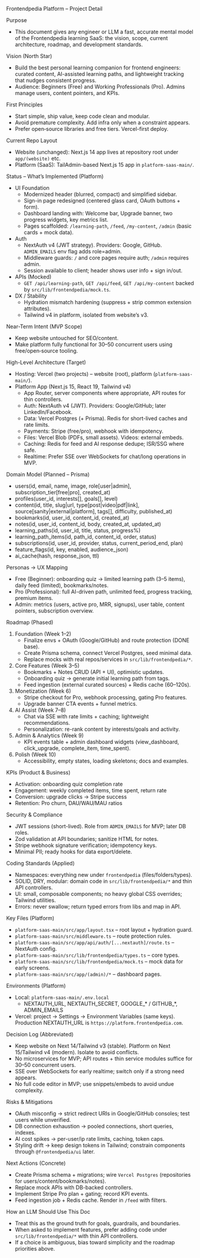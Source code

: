 Frontendpedia Platform – Project Detail

Purpose
- This document gives any engineer or LLM a fast, accurate mental model of the Frontendpedia learning SaaS: the vision, scope, current architecture, roadmap, and development standards.

Vision (North Star)
- Build the best personal learning companion for frontend engineers: curated content, AI-assisted learning paths, and lightweight tracking that nudges consistent progress.
- Audience: Beginners (Free) and Working Professionals (Pro). Admins manage users, content pointers, and KPIs.

First Principles
- Start simple, ship value, keep code clean and modular.
- Avoid premature complexity. Add infra only when a constraint appears.
- Prefer open‑source libraries and free tiers. Vercel-first deploy.

Current Repo Layout
- Website (unchanged): Next.js 14 app lives at repository root under `app/(website)` etc.
- Platform (SaaS): TailAdmin-based Next.js 15 app in `platform-saas-main/`.

Status – What’s Implemented (Platform)
- UI Foundation
  - Modernized header (blurred, compact) and simplified sidebar.
  - Sign-in page redesigned (centered glass card, OAuth buttons + form).
  - Dashboard landing with: Welcome bar, Upgrade banner, two progress widgets, key metrics list.
  - Pages scaffolded: `/learning-path`, `/feed`, `/my-content`, `/admin` (basic cards + mock data).
- Auth
  - NextAuth v4 (JWT strategy). Providers: Google, GitHub. `ADMIN_EMAILS` env flag adds role=admin.
  - Middleware guards: `/` and core pages require auth; `/admin` requires admin.
  - Session available to client; header shows user info + sign in/out.
- APIs (Mocked)
  - `GET /api/learning-path`, `GET /api/feed`, `GET /api/my-content` backed by `src/lib/frontendpedia/mock.ts`.
- DX / Stability
  - Hydration mismatch hardening (suppress + strip common extension attributes).
  - Tailwind v4 in platform, isolated from website’s v3.

Near-Term Intent (MVP Scope)
- Keep website untouched for SEO/content.
- Make platform fully functional for 30–50 concurrent users using free/open‑source tooling.

High-Level Architecture (Target)
- Hosting: Vercel (two projects) – website (root), platform (`platform-saas-main/`).
- Platform App (Next.js 15, React 19, Tailwind v4)
  - App Router, server components where appropriate, API routes for thin controllers.
  - Auth: NextAuth v4 (JWT). Providers: Google/GitHub; later LinkedIn/Facebook.
  - Data: Vercel Postgres (+ Prisma). Redis for short-lived caches and rate limits.
  - Payments: Stripe (free/pro), webhook with idempotency.
  - Files: Vercel Blob (PDFs, small assets). Videos: external embeds.
  - Caching: Redis for feed and AI response dedupe; ISR/SSG where safe.
  - Realtime: Prefer SSE over WebSockets for chat/long operations in MVP.

Domain Model (Planned – Prisma)
- users(id, email, name, image, role[user|admin], subscription_tier[free|pro], created_at)
- profiles(user_id, interests[], goals[], level)
- content(id, title, slug|url, type[post|video|pdf|link], source[sanity|external|platform], tags[], difficulty, published_at)
- bookmarks(id, user_id, content_id, created_at)
- notes(id, user_id, content_id, body, created_at, updated_at)
- learning_paths(id, user_id, title, status, progress%)
- learning_path_items(id, path_id, content_id, order, status)
- subscriptions(id, user_id, provider, status, current_period_end, plan)
- feature_flags(id, key, enabled, audience_json)
- ai_cache(hash, response_json, ttl)

Personas → UX Mapping
- Free (Beginner): onboarding quiz → limited learning path (3–5 items), daily feed (limited), bookmarks/notes.
- Pro (Professional): full AI-driven path, unlimited feed, progress tracking, premium items.
- Admin: metrics (users, active pro, MRR, signups), user table, content pointers, subscription overview.

Roadmap (Phased)
1) Foundation (Week 1–2)
   - Finalize envs + OAuth (Google/GitHub) and route protection (DONE base).
   - Create Prisma schema, connect Vercel Postgres, seed minimal data.
   - Replace mocks with real repos/services in `src/lib/frontendpedia/*`.
2) Core Features (Week 3–5)
   - Bookmarks + Notes CRUD (API + UI), optimistic updates.
   - Onboarding quiz → generate initial learning path from tags.
   - Feed ingestion (external curated sources) + Redis cache (60–120s).
3) Monetization (Week 6)
   - Stripe checkout for Pro, webhook processing, gating Pro features.
   - Upgrade banner CTA events + funnel metrics.
4) AI Assist (Week 7–8)
   - Chat via SSE with rate limits + caching; lightweight recommendations.
   - Personalization: re-rank content by interests/goals and activity.
5) Admin & Analytics (Week 9)
   - KPI events table + admin dashboard widgets (view_dashboard, click_upgrade, complete_item, time_spent).
6) Polish (Week 10)
   - Accessibility, empty states, loading skeletons; docs and examples.

KPIs (Product & Business)
- Activation: onboarding quiz completion rate
- Engagement: weekly completed items, time spent, return rate
- Conversion: upgrade clicks → Stripe success
- Retention: Pro churn, DAU/WAU/MAU ratios

Security & Compliance
- JWT sessions (short-lived). Role from `ADMIN_EMAILS` for MVP; later DB roles.
- Zod validation at API boundaries; sanitize HTML for notes.
- Stripe webhook signature verification; idempotency keys.
- Minimal PII; ready hooks for data export/delete.

Coding Standards (Applied)
- Namespaces: everything new under `frontendpedia` (files/folders/types).
- SOLID, DRY, modular: domain code in `src/lib/frontendpedia/*` and thin API controllers.
- UI: small, composable components; no heavy global CSS overrides; Tailwind utilities.
- Errors: never swallow; return typed errors from libs and map in API.

Key Files (Platform)
- `platform-saas-main/src/app/layout.tsx` – root layout + hydration guard.
- `platform-saas-main/src/middleware.ts` – route protection rules.
- `platform-saas-main/src/app/api/auth/[...nextauth]/route.ts` – NextAuth config.
- `platform-saas-main/src/lib/frontendpedia/types.ts` – core types.
- `platform-saas-main/src/lib/frontendpedia/mock.ts` – mock data for early screens.
- `platform-saas-main/src/app/(admin)/*` – dashboard pages.

Environments (Platform)
- Local: `platform-saas-main/.env.local`
  - NEXTAUTH_URL, NEXTAUTH_SECRET, GOOGLE_* / GITHUB_*, ADMIN_EMAILS
- Vercel: project → Settings → Environment Variables (same keys). Production NEXTAUTH_URL is `https://platform.frontendpedia.com`.

Decision Log (Abbreviated)
- Keep website on Next 14/Tailwind v3 (stable). Platform on Next 15/Tailwind v4 (modern). Isolate to avoid conflicts.
- No microservices for MVP; API routes + thin service modules suffice for 30–50 concurrent users.
- SSE over WebSockets for early realtime; switch only if a strong need appears.
- No full code editor in MVP; use snippets/embeds to avoid undue complexity.

Risks & Mitigations
- OAuth misconfig → strict redirect URIs in Google/GitHub consoles; test users while unverified.
- DB connection exhaustion → pooled connections, short queries, indexes.
- AI cost spikes → per-user/ip rate limits, caching, token caps.
- Styling drift → keep design tokens in Tailwind; constrain components through `@frontendpedia/ui` later.

Next Actions (Concrete)
- Create Prisma schema + migrations; wire `Vercel Postgres` (repositories for users/content/bookmarks/notes).
- Replace mock APIs with DB-backed controllers.
- Implement Stripe Pro plan + gating; record KPI events.
- Feed ingestion job + Redis cache. Render in `/feed` with filters.

How an LLM Should Use This Doc
- Treat this as the ground truth for goals, guardrails, and boundaries.
- When asked to implement features, prefer adding code under `src/lib/frontendpedia/*` with thin API controllers.
- If a choice is ambiguous, bias toward simplicity and the roadmap priorities above.









